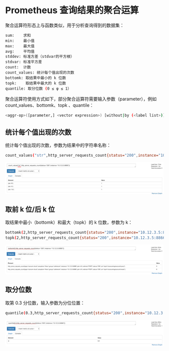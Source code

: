 # Prometheus 查询结果的聚合运算

聚合运算符形态上与函数类似，用于分析查询得到的数据集：

```sh
sum:    求和
min:    最小值
max:    最大值
avg:    平均值
stddev: 标准方差（stdvar的平方根）
stdvar: 标准平方差
count:  计数
count_values: 统计每个值出现的次数
bottomk: 取结果中最小的 k 位数
topk:    取结果中最大的 k 位数
quantile: 取分位数 (0 ≤ φ ≤ 1）
```

聚合运算符使用方式如下，部分聚合运算符需要输入参数（parameter），例如 count_values、bottomk、topk 、quantile：

```sh
<aggr-op>([parameter,] <vector expression>) [without|by (<label list>)]
```

## 统计每个值出现的次数

统计每个值出现的次数，参数为结果中的字符串名称：

```sh
count_values("str",http_server_requests_count{status="200",instance="10.12.3.5:8866"})
```

![prometheus数据聚合结果：统计每个值出现的次数](../img/prom/count_value.png)

## 取前 k 位/后 k 位

取结果中最小（bottomk）和最大（topk）的 k 位数，参数为 k：

```sh
bottomk(2,http_server_requests_count{status="200",instance="10.12.3.5:8866"})
topk(2,http_server_requests_count{status="200",instance="10.12.3.5:8866"})
```

![prometheus数据聚合结果：取结果中最小的K位数](../img/prom/bottomk.png)

## 取分位数

取第 0.3 分位数，输入参数为分位位置：

```sh
quantile(0.3,http_server_requests_count{status="200",instance="10.12.3.5:8866"})
```

![prometheus数据聚合结果：取0.3分位的数值](../img/prom/quantile.png)
